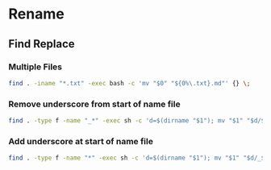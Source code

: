 # Rename

## Find Replace

### Multiple Files

```sh
find . -iname "*.txt" -exec bash -c 'mv "$0" "${0%\.txt}.md"' {} \;
```

### Remove underscore from start of name file

```sh
find . -type f -name "_*" -exec sh -c 'd=$(dirname "$1"); mv "$1" "$d/$(basename "$1" | tr -d _)"' sh {} \;
```

### Add underscore at start of name file

```sh
find . -type f -name "*" -exec sh -c 'd=$(dirname "$1"); mv "$1" "$d/_$(basename "$1")"' sh {} \;
```
